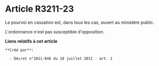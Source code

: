 # Article R3211-23

Le pourvoi en cassation est, dans tous les cas, ouvert au ministère public. 

L'ordonnance n'est pas susceptible d'opposition.

**Liens relatifs à cet article**

	**Créé par**:

	  - Décret n°2011-846 du 18 juillet 2011 - art. 1
